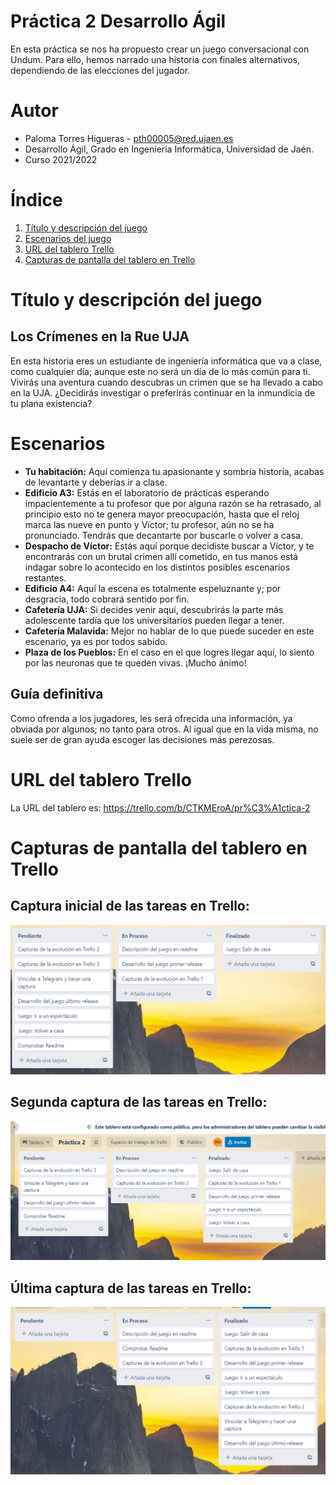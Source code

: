 # Práctica 2 Desarrollo Ágil
En esta práctica se nos ha propuesto crear un juego conversacional con Undum. Para ello, hemos narrado una historia con finales alternativos, dependiendo de las elecciones del jugador.
# Autor
* Paloma Torres Higueras - pth00005@red.ujaen.es
* Desarrollo Ágil, Grado en Ingeniería Informática, Universidad de Jaén.
* Curso 2021/2022

# Índice

 1. [Título y descripción del juego](#i1)
 2. [Escenarios del juego](#i2)
 3. [URL del tablero Trello](#i3)  
 4. [Capturas de pantalla del tablero en Trello](#i4)


# Título y descripción del juego<a name="i1"></a> 

##  Los Crímenes en la Rue UJA
En esta historia eres un estudiante de ingeniería informática que va a clase, como cualquier día; aunque este no será un día de lo más común para ti. Vivirás una aventura cuando descubras un crimen que se ha llevado a cabo en la UJA. ¿Decidirás investigar o preferirás continuar en la inmundicia de tu plana existencia?

# Escenarios<a name="i2"></a>

 - **Tu habitación:** Aquí comienza tu apasionante y sombría historia, acabas de levantarte y deberías ir a clase. 
 - **Edificio A3:** Estás en el laboratorio de prácticas esperando impacientemente a tu profesor que por alguna razón se ha retrasado, al principio esto no te genera mayor preocupación, hasta que el reloj marca las nueve en punto y Víctor; tu profesor, aún no se ha pronunciado. Tendrás que decantarte por buscarle o volver a casa.
 - **Despacho de Víctor:** Estás aquí porque decidiste buscar a Víctor, y te encontrarás con un brutal crimen allí cometido, en tus manos está indagar sobre lo acontecido en los distintos posibles escenarios restantes.
 - **Edificio A4:** Aquí la escena es totalmente espeluznante y; por desgracia, todo cobrará sentido por fin.
 - **Cafetería UJA:** Si decides venir aquí, descubrirás la parte más adolescente tardía que los universitarios pueden llegar a tener.
 - **Cafetería Malavida:** Mejor no hablar de lo que puede suceder en este escenario, ya es por todos sabido.
 - **Plaza de los Pueblos:** En el caso en el que logres llegar aquí, lo siento por las neuronas que te queden vivas. ¡Mucho ánimo!
  
## Guía definitiva
Como ofrenda a los jugadores, les será ofrecida una información, ya obviada por algunos; no tanto para otros. 
Al igual que en la vida misma, no suele ser de gran ayuda escoger las decisiones más perezosas.

# URL del tablero Trello<a name="i3"></a>
La URL del tablero es: https://trello.com/b/CTKMEroA/pr%C3%A1ctica-2

# Capturas de pantalla del tablero en Trello<a name="i4"></a>
## Captura inicial de las tareas en Trello:
 <img src="https://github.com/UJA-Desarrollo-Agil/d-agil-2021-2022-practica-2-pth00005/blob/master/games/media/img/1.PNG" alt="cap1" style="max-width: 100%;">
 
## Segunda captura de las tareas en Trello:
<img src="https://github.com/UJA-Desarrollo-Agil/d-agil-2021-2022-practica-2-pth00005/blob/master/games/media/img/2.PNG" alt="cap1" style="max-width: 100%;">

## Última captura de las tareas en Trello:
 <img src="https://github.com/UJA-Desarrollo-Agil/d-agil-2021-2022-practica-2-pth00005/blob/master/games/media/img/3.PNG" alt="cap1" style="max-width: 100%;">
